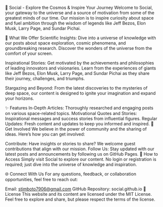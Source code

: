 🌌 Social - Explore the Cosmos & Inspire Your Journey
Welcome to Social, your gateway to the universe and a source of motivation from some of the greatest minds of our time. Our mission is to inspire curiosity about space and fuel ambition through the wisdom of legends like Jeff Bezos, Elon Musk, Larry Page, and Sundar Pichai.

🚀 What We Offer
Scientific Insights: Dive into a universe of knowledge with our posts about space exploration, cosmic phenomena, and groundbreaking research. Discover the wonders of the universe from the comfort of your screen.

Inspirational Stories: Get motivated by the achievements and philosophies of leading innovators and visionaries. Learn from the experiences of giants like Jeff Bezos, Elon Musk, Larry Page, and Sundar Pichai as they share their journey, challenges, and triumphs.

Stargazing and Beyond: From the latest discoveries to the mysteries of deep space, our content is designed to ignite your imagination and expand your horizons.

✨ Features
In-Depth Articles: Thoroughly researched and engaging posts on various space-related topics.
Motivational Quotes and Stories: Inspirational messages and success stories from influential figures.
Regular Updates: Fresh content and updates to keep you informed and inspired.
🌟 Get Involved
We believe in the power of community and the sharing of ideas. Here’s how you can get involved:

Contribute: Have insights or stories to share? We welcome guest contributions that align with our mission.
Follow Us: Stay updated with our latest posts and announcements by following us on GitHub Pages.
🔧 How to Access
Simply visit Social to explore our content. No login or registration is required; just dive into the universe of knowledge and inspiration.

🌐 Connect With Us
For any questions, feedback, or collaboration opportunities, feel free to reach out:

Email: stimboto7906@gmail.com
GitHub Repository: social.github.io
📜 License
This website and its content are licensed under the MIT License. Feel free to explore and share, but please respect the terms of the license.
